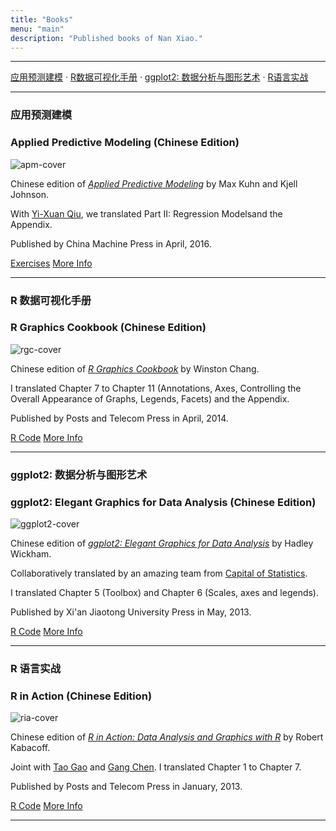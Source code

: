 ```yaml
---
title: "Books"
menu: "main"
description: "Published books of Nan Xiao."
---
```


<div class="mx-0 mx-md-4">

<hr>

<div class="pt-3">
<div class="container">
<div class="row">
<div class="col">

<p>
<a href="#apm">应用预测建模</a>
&middot; <a href="#rgc">R数据可视化手册</a>
&middot; <a href="#ggplot2">ggplot2: 数据分析与图形艺术</a>
&middot; <a href="#ria">R语言实战</a>
</p>

</div>
</div>
</div>
</div>

<hr>

<a class="anchor" id="apm"></a>

### 应用预测建模

### Applied Predictive Modeling (Chinese Edition)

<div class="pt-3">
<div class="container">
<div class="row">
<div class="col">
<div class="row">
<div class="pl-4 col-md-2">
<img src="../image/book-apm-cover.jpg" class="img-fluid rounded" alt="apm-cover" />
</div>

<div class="col-md-10">

<p>
Chinese edition of <a href="https://www.springer.com/us/book/9781461468486"><em>Applied Predictive Modeling</em></a>
by Max Kuhn and Kjell Johnson.
</p>
<p>
With <a href="https://statr.me/">Yi-Xuan Qiu</a>, we translated
Part II: Regression Modelsand the Appendix.
</p>

<p>
Published by China Machine Press in April, 2016.
</p>

<p>
<a href="https://github.com/topepo/APM_Exercises" class="btn btn-outline-primary">Exercises</a>
<a href="https://book.douban.com/subject/26800150/" class="btn btn-outline-primary">More Info</a>
</p>

</div>
</div>
</div>
</div>
</div>
</div>

<hr>

<a class="anchor" id="rgc"></a>

### R 数据可视化手册

### R Graphics Cookbook (Chinese Edition)

<div class="pt-3">
<div class="container">
<div class="row">
<div class="col">
<div class="row">
<div class="pl-4 col-md-2">
<img src="../image/book-r-graphics-cookbook-cover.jpg" class="img-fluid rounded" alt="rgc-cover" />
</div>
<div class="col-md-10">

<p>
Chinese edition of <a href="http://shop.oreilly.com/product/0636920023135.do"><em>R Graphics Cookbook</em></a>
by Winston Chang.
</p>
<p>
I translated Chapter 7 to Chapter 11 (Annotations, Axes, Controlling the Overall Appearance of Graphs,
Legends, Facets) and the Appendix.
</p>

<p>
Published by Posts and Telecom Press in April, 2014.
</p>

<p>
<a href="https://github.com/cosname/gcookbook-translation" class="btn btn-outline-primary">R Code</a>
<a href="http://www.oreilly.com.cn/index.php?func=book&isbn=978-7-115-34227-0" class="btn btn-outline-primary">More Info</a>
</p>

</div>
</div>
</div>
</div>
</div>
</div>

<hr>

<a class="anchor" id="ggplot2"></a>

### ggplot2: 数据分析与图形艺术

### ggplot2: Elegant Graphics for Data Analysis (Chinese Edition)

<div class="pt-3">
<div class="container">
<div class="row">
<div class="col">
<div class="row">
<div class="pl-4 col-md-2">
<img src="../image/book-ggplot2-cover.jpg" class="img-fluid rounded" alt="ggplot2-cover" />
</div>
<div class="col-md-10">

<p>
Chinese edition of <a href="https://www.springer.com/us/book/9780387981413"><em>ggplot2: Elegant Graphics for
Data Analysis</em></a> by Hadley Wickham.
</p>

<p>
Collaboratively translated by an amazing team from <a href="https://cosx.org">Capital of Statistics</a>.
</p>

<p>
I translated Chapter 5 (Toolbox) and Chapter 6 (Scales, axes and legends).
</p>

<p>
Published by Xi'an Jiaotong University Press in May, 2013.
</p>

<p>
<a href="https://github.com/cosname/ggplot2-translation" class="btn btn-outline-primary">R Code</a>
<a href="https://book.douban.com/subject/24527091/" class="btn btn-outline-primary">More Info</a>
</p>

</div>
</div>
</div>
</div>
</div>
</div>

<hr>

<a class="anchor" id="ria"></a>

### R 语言实战
### R in Action (Chinese Edition)

<div class="pt-3">
<div class="container">
<div class="row">
<div class="col">
<div class="row">
<div class="pl-4 col-md-2">
<img src="../image/book-rinaction-cover.png" class="img-fluid rounded" alt="ria-cover" />
</div>
<div class="col-md-10">

<p>
Chinese edition of <a href="https://www.manning.com/books/r-in-action"><em>R in Action:
Data Analysis and Graphics with R</em></a> by Robert Kabacoff.
</p>

<p>
Joint with <a href="https://joegaotao.github.io">Tao Gao</a> and
<a href="https://www.wegene.com">Gang Chen</a>. I translated Chapter 1 to Chapter 7.
</p>

<p>
Published by Posts and Telecom Press in January, 2013.
</p>

<p>
<a href="https://github.com/kabacoff/RiA2" class="btn btn-outline-primary">R Code</a>
<a href="http://www.ituring.com.cn/book/857" class="btn btn-outline-primary">More Info</a>
</p>

</div>
</div>
</div>
</div>
</div>
</div>

<hr>

</div>
